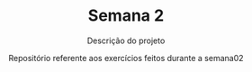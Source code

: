 <h1 align="center">Semana 2</h1>
<p align="center">Descrição do projeto</p>
<p align="center">Repositório referente aos exercícios feitos durante a semana02</p>
